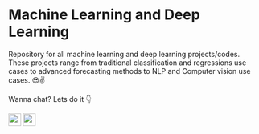 # Machine Learning and Deep Learning
Repository for all machine learning and deep learning projects/codes. These projects range from traditional classification and regressions use cases to advanced forecasting methods to NLP and Computer vision use cases. 😎✌

Wanna chat? Lets do it 👇

[<img src="https://cdn-icons-png.flaticon.com/512/124/124021.png" width="25" height="25">](http://www.twitter.com/huzaifah_saleem)
[<img src="https://cdn3.iconfinder.com/data/icons/inficons/512/linkedin.png" width="25" height="25">](http://www.Linkedin.com/in/huzaifahsaleem)

